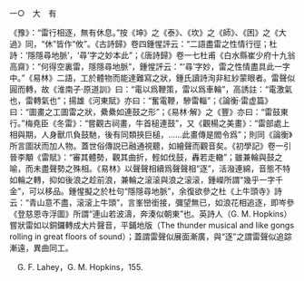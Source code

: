 一○　大　有

《豫》：“雷行相逐，無有休息。”按《坤》之《泰》、《坎》之《師》、《困》之《大過》同，“休”皆作“攸”。《古詩歸》卷四鍾惺評云：“二語盡雷之性情行徑；杜詩：‘隱隱尋地脈’，‘尋’字之妙本此”；《唐詩歸》卷一七杜甫《白水縣崔少府十九翁高齋》：“何得空裏雷，隱隱尋地脈”，鍾惺評云：“‘尋’字妙，雷之性情盡具此一字中。”《易林》二語，工於體物而能達難寫之狀，鍾氏讀詩洵非紅紗蒙眼者。雷聲似圓而轉，故《淮南子·原道訓》曰：“電以爲鞭策，雷以爲車輪”，高誘註：“電激氣也，雷轉氣也”；揚雄《河東賦》亦曰：“奮電鞭，驂雷輜”；《論衡·雷虚篇》曰：“圖畫之工圖雷之狀，纍纍如連鼓之形”；《易林·解》之《豐》亦曰：“雷鼓東行。”梅堯臣《冬雷》：“嘗觀古祠畫，牛首槌連鼓”，又《觀楊之美畫》：“雷部處上相與期，人身獸爪負鼓馳，後有同類挾巨槌，……此畫傳是閻令爲”；則同《論衡》所言圖狀而加人物。蓋世俗傳説已融通視聽，如繪聲而觀音矣。《初學記》卷一引晉李顒《雷賦》：“審其體勢，觀其曲折，輕如伐鼓，轟若走轍”；雖兼輪與鼓之喻，而未盡聲勢之殊相。《易林》以聲聲相續爲聲聲相“逐”，活潑連綿，音態不特如輪之轉，抑如後浪之趁前浪，兼輪之滚滚與浪之滚滚，鍾嶸所謂“幾乎一字千金”，可以移品。鍾惺擬之於杜句“隱隱尋地脈”，余復欲參之杜《上牛頭寺》詩云：“青山意不盡，滚滚上牛頭”，言峯巒銜接，彌望無已，如浪花相追逐，即岑參《登慈恩寺浮圖》所謂“連山若波濤，奔湊似朝東”也。英詩人（G. M. Hopkins）嘗狀雷如以銅鑼轉成大片聲音，平鋪地版（The thunder musical and like gongs rolling in great floors of sound）；蓋謂雷聲似展面漸廣，與“逐”之謂雷聲似追踪漸遠，異曲同工。











　G. F. Lahey，G. M. Hopkins，155.